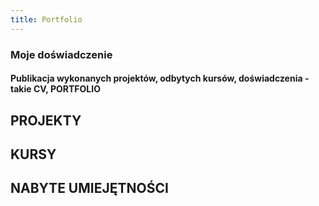 ```yaml
---
title: Portfolio
---
```


<div class="text-center">
  <!-- You can use Vue components inside markdown -->
  <carbon:portfolio class="text-orange-600 text-4xl -mb-6 m-auto" />
  <h3>Moje doświadczenie</h3>
  <h4>Publikacja wykonanych projektów, odbytych kursów, doświadczenia - takie CV, PORTFOLIO</h4>
</div>

## PROJEKTY

## KURSY

## NABYTE UMIEJĘTNOŚCI

